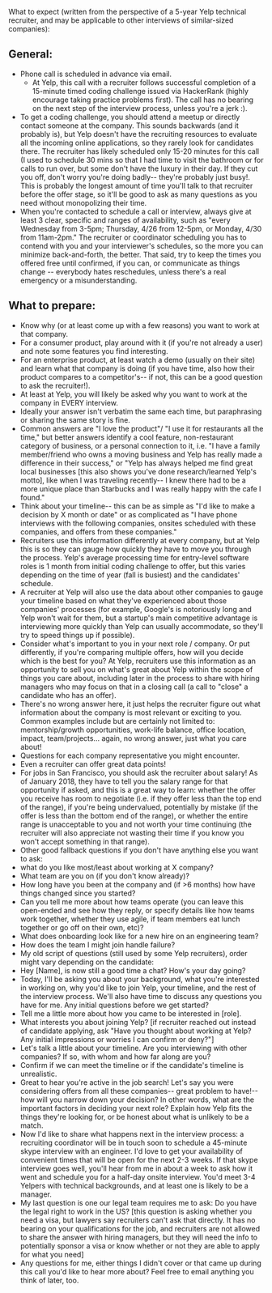 What to expect (written from the perspective of a 5-year Yelp technical recruiter, and may be applicable to other interviews of similar-sized companies):

## General:

- Phone call is scheduled in advance via email.
  - At Yelp, this call with a recruiter follows successful completion of a 15-minute timed coding challenge issued via HackerRank (highly encourage taking practice problems first). The call has no bearing on the next step of the interview process, unless you're a jerk :).
- To get a coding challenge, you should attend a meetup or directly contact someone at the company. This sounds backwards (and it probably is), but Yelp doesn't have the recruiting resources to evaluate all the incoming online applications, so they rarely look for candidates there.
  The recruiter has likely scheduled only 15-20 minutes for this call (I used to schedule 30 mins so that I had time to visit the bathroom or for calls to run over, but some don't have the luxury in their day. If they cut you off, don't worry you're doing badly-- they're probably just busy!. This is probably the longest amount of time you'll talk to that recruiter before the offer stage, so it'll be good to ask as many questions as you need without monopolizing their time.
- When you're contacted to schedule a call or interview, always give at least 3 clear, specific and ranges of availability, such as "every Wednesday from 3-5pm; Thursday, 4/26 from 12-5pm, or Monday, 4/30 from 11am-2pm." The recruiter or coordinator scheduling you has to contend with you and your interviewer's schedules, so the more you can minimize back-and-forth, the better. That said, try to keep the times you offered free until confirmed, if you can, or communicate as things change -- everybody hates reschedules, unless there's a real emergency or a misunderstanding.

## What to prepare:

- Know why (or at least come up with a few reasons) you want to work at that company.
- For a consumer product, play around with it (if you're not already a user) and note some features you find interesting.
- For an enterprise product, at least watch a demo (usually on their site) and learn what that company is doing (if you have time, also how their product compares to a competitor's-- if not, this can be a good question to ask the recruiter!).
- At least at Yelp, you will likely be asked why you want to work at the company in EVERY interview.
- Ideally your answer isn't verbatim the same each time, but paraphrasing or sharing the same story is fine.
- Common answers are "I love the product"/ "I use it for restaurants all the time," but better answers identify a cool feature, non-restaurant category of business, or a personal connection to it, i.e. "I have a family member/friend who owns a moving business and Yelp has really made a difference in their success," or "Yelp has always helped me find great local businesses [this also shows you've done research/learned Yelp's motto], like when I was traveling recently-- I knew there had to be a more unique place than Starbucks and I was really happy with the cafe I found."
- Think about your timeline-- this can be as simple as "I'd like to make a decision by X month or date" or as complicated as "I have phone interviews with the following companies, onsites scheduled with these companies, and offers from these companies."
- Recruiters use this information differently at every company, but at Yelp this is so they can gauge how quickly they have to move you through the process. Yelp's average processing time for entry-level software roles is 1 month from initial coding challenge to offer, but this varies depending on the time of year (fall is busiest) and the candidates' schedule.
- A recruiter at Yelp will also use the data about other companies to gauge your timeline based on what they've experienced about those companies' processes (for example, Google's is notoriously long and Yelp won't wait for them, but a startup's main competitive advantage is interviewing more quickly than Yelp can usually accommodate, so they'll try to speed things up if possible).
- Consider what's important to you in your next role / company. Or put differently, if you're comparing multiple offers, how will you decide which is the best for you? At Yelp, recruiters use this information as an opportunity to sell you on what's great about Yelp within the scope of things you care about, including later in the process to share with hiring managers who may focus on that in a closing call (a call to "close" a candidate who has an offer).
- There's no wrong answer here, it just helps the recruiter figure out what information about the company is most relevant or exciting to you. Common examples include but are certainly not limited to: mentorship/growth opportunities, work-life balance, office location, impact, team/projects... again, no wrong answer, just what you care about!
- Questions for each company representative you might encounter.
- Even a recruiter can offer great data points!
- For jobs in San Francisco, you should ask the recruiter about salary! As of January 2018, they have to tell you the salary range for that opportunity if asked, and this is a great way to learn: whether the offer you receive has room to negotiate (i.e. if they offer less than the top end of the range), if you're being undervalued, potentially by mistake (if the offer is less than the bottom end of the range), or whether the entire range is unacceptable to you and not worth your time continuing (the recruiter will also appreciate not wasting their time if you know you won't accept something in that range).
- Other good fallback questions if you don't have anything else you want to ask:
- what do you like most/least about working at X company?
- What team are you on (if you don't know already)?
- How long have you been at the company and (if >6 months) how have things changed since you started?
- Can you tell me more about how teams operate (you can leave this open-ended and see how they reply, or specify details like how teams work together, whether they use agile, if team members eat lunch together or go off on their own, etc)?
- What does onboarding look like for a new hire on an engineering team?
- How does the team I might join handle failure?
- My old script of questions (still used by some Yelp recruiters), order might vary depending on the candidate:
- Hey [Name], is now still a good time a chat? How's your day going?
- Today, I'll be asking you about your background, what you're interested in working on, why you'd like to join Yelp, your timeline, and the rest of the interview process. We'll also have time to discuss any questions you have for me. Any initial questions before we get started?
- Tell me a little more about how you came to be interested in [role].
- What interests you about joining Yelp? [if recruiter reached out instead of candidate applying, ask "Have you thought about working at Yelp? Any initial impressions or worries I can confirm or deny?"]
- Let's talk a little about your timeline. Are you interviewing with other companies? If so, with whom and how far along are you?
- Confirm if we can meet the timeline or if the candidate's timeline is unrealistic.
- Great to hear you're active in the job search! Let's say you were considering offers from all these companies-- great problem to have!-- how will you narrow down your decision? In other words, what are the important factors in deciding your next role?
  Explain how Yelp fits the things they're looking for, or be honest about what is unlikely to be a match.
- Now I'd like to share what happens next in the interview process: a recruiting coordinator will be in touch soon to schedule a 45-minute skype interview with an engineer. I'd love to get your availability of convenient times that will be open for the next 2-3 weeks.
  If that skype interview goes well, you'll hear from me in about a week to ask how it went and schedule you for a half-day onsite interview. You'd meet 3-4 Yelpers with technical backgrounds, and at least one is likely to be a manager.
- My last question is one our legal team requires me to ask: Do you have the legal right to work in the US?
  [this question is asking whether you need a visa, but lawyers say recruiters can't ask that directly. It has no bearing on your qualifications for the job, and recruiters are not allowed to share the answer with hiring managers, but they will need the info to potentially sponsor a visa or know whether or not they are able to apply for what you need]
- Any questions for me, either things I didn't cover or that came up during this call you'd like to hear more about? Feel free to email anything you think of later, too.

